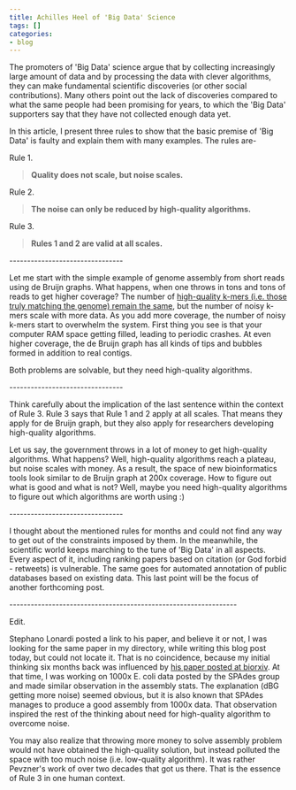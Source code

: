 ```yaml
---
title: Achilles Heel of 'Big Data' Science
tags: []
categories:
- blog
---
```

The promoters of 'Big Data' science argue that by collecting increasingly
large amount of data and by processing the data with clever algorithms, they
can make fundamental scientific discoveries (or other social contributions).
Many others point out the lack of discoveries compared to what the same people
had been promising for years, to which the 'Big Data' supporters say that they
have not collected enough data yet.
<!--more-->

In this article, I present three rules to show that the basic premise of 'Big
Data' is faulty and explain them with many examples. The rules are-

Rule 1.

> **Quality does not scale, but noise scales.**

Rule 2.

> **The noise can only be reduced by high-quality algorithms.**

Rule 3.

> **Rules 1 and 2 are valid at all scales.**

\--------------------------------

Let me start with the simple example of genome assembly from short reads using
de Bruijn graphs. What happens, when one throws in tons and tons of reads to
get higher coverage? The number of [high-quality k-mers (i.e. those truly
matching the genome) remain the same](https://leanpub.com/NGS-assembly/), but
the number of noisy k-mers scale with more data. As you add more coverage, the
number of noisy k-mers start to overwhelm the system. First thing you see is
that your computer RAM space getting filled, leading to periodic crashes. At
even higher coverage, the de Bruijn graph has all kinds of tips and bubbles
formed in addition to real contigs.

Both problems are solvable, but they need high-quality algorithms.

\--------------------------------

Think carefully about the implication of the last sentence within the context
of Rule 3. Rule 3 says that Rule 1 and 2 apply at all scales. That means they
apply for de Bruijn graph, but they also apply for researchers developing
high-quality algorithms.

Let us say, the government throws in a lot of money to get high-quality
algorithms. What happens? Well, high-quality algorithms reach a plateau, but
noise scales with money. As a result, the space of new bioinformatics tools
look similar to de Bruijn graph at 200x coverage. How to figure out what is
good and what is not? Well, maybe you need high-quality algorithms to figure
out which algorithms are worth using :)

\--------------------------------

I thought about the mentioned rules for months and could not find any way to
get out of the constraints imposed by them. In the meanwhile, the scientific
world keeps marching to the tune of 'Big Data' in all aspects. Every aspect of
it, including ranking papers based on citation (or God forbid - retweets) is
vulnerable. The same goes for automated annotation of public databases based
on existing data. This last point will be the focus of another forthcoming
post.

\----------------------------------------------------------------

Edit.

Stephano Lonardi posted a link to his paper, and believe it or not, I was
looking for the same paper in my directory, while writing this blog post
today, but could not locate it. That is no coincidence, because my initial
thinking six months back was influenced by [his paper posted at
biorxiv](http://biorxiv.org/content/early/2015/01/03/013425). At that time, I
was working on 1000x E. coli data posted by the SPAdes group and made similar
observation in the assembly stats. The explanation (dBG getting more noise)
seemed obvious, but it is also known that SPAdes manages to produce a good
assembly from 1000x data. That observation inspired the rest of the thinking
about need for high-quality algorithm to overcome noise.

You may also realize that throwing more money to solve assembly problem would
not have obtained the high-quality solution, but instead polluted the space
with too much noise (i.e. low-quality algorithm). It was rather Pevzner's work
of over two decades that got us there. That is the essence of Rule 3 in one
human context.

